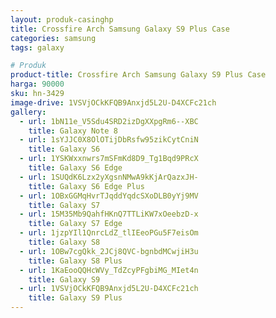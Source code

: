 ```yaml
---
layout: produk-casinghp
title: Crossfire Arch Samsung Galaxy S9 Plus Case
categories: samsung
tags: galaxy

# Produk
product-title: Crossfire Arch Samsung Galaxy S9 Plus Case
harga: 90000
sku: hn-3429
image-drive: 1VSVjOCkKFQB9Anxjd5L2U-D4XCFc21ch
gallery:
  - url: 1bN11e_V5Sdu4SRD2izDgXXpgRm6--XBC
    title: Galaxy Note 8
  - url: 1sYJJC0X8OlOTijDbRsfw95zikCytCniN
    title: Galaxy S6
  - url: 1YSKWxxnwrs7mSFmKd8D9_Tg1Bqd9PRcX
    title: Galaxy S6 Edge
  - url: 1SUQdK6Lzx2yXgsnNMwA9kKjArQazxJH-
    title: Galaxy S6 Edge Plus
  - url: 1OBxGGMqHvrTJqddYqdcSXoDLB0yYj9MV
    title: Galaxy S7
  - url: 15M35Mb9QahfHKnQ7TTLiKW7xOeebzD-x
    title: Galaxy S7 Edge
  - url: 1jzpYIl1QnrcLdZ_tlIEeoPGu5F7eisOm
    title: Galaxy S8
  - url: 1OBw7cgQkk_2JCj8QVC-bgnbdMCwjiH3u
    title: Galaxy S8 Plus
  - url: 1KaEooQQHcWVy_TdZcyPFgbiMG_MIet4n
    title: Galaxy S9
  - url: 1VSVjOCkKFQB9Anxjd5L2U-D4XCFc21ch
    title: Galaxy S9 Plus
---
```

